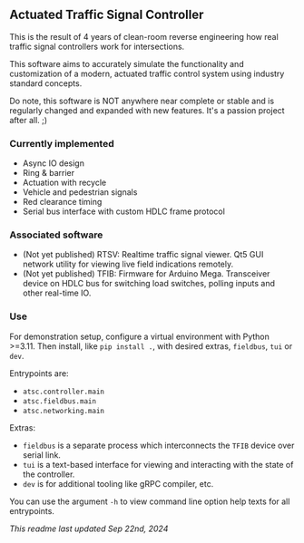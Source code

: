 ## Actuated Traffic Signal Controller

This is the result of 4 years of clean-room reverse engineering how real traffic signal controllers work for intersections.

This software aims to accurately simulate the functionality and customization of a modern, actuated traffic control system using industry standard concepts.

Do note, this software is NOT anywhere near complete or stable and is regularly changed and expanded with new features. It's a passion project after all. ;)

### Currently implemented

- Async IO design
- Ring & barrier
- Actuation with recycle
- Vehicle and pedestrian signals
- Red clearance timing
- Serial bus interface with custom HDLC frame protocol

### Associated software

- (Not yet published) RTSV: Realtime traffic signal viewer. Qt5 GUI network utility for viewing live field indications remotely.
- (Not yet published) TFIB: Firmware for Arduino Mega. Transceiver device on HDLC bus for switching load switches, polling inputs and other real-time IO.

### Use

For demonstration setup, configure a virtual environment with Python >=3.11. Then install, like `pip install .`, with desired extras, `fieldbus`, `tui` or `dev`.

Entrypoints are:
- `atsc.controller.main`
- `atsc.fieldbus.main`
- `atsc.networking.main`

Extras:

- `fieldbus` is a separate process which interconnects the `TFIB` device over serial link.
- `tui` is a text-based interface for viewing and interacting with the state of the controller.
- `dev` is for additional tooling like gRPC compiler, etc.

You can use the argument `-h` to view command line option help texts for all entrypoints.

_This readme last updated Sep 22nd, 2024_
